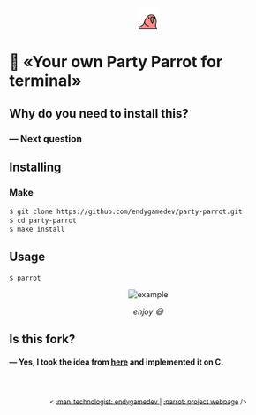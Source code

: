 <p align="center">
  <img src="./assets/parrot.gif" alt="parrot" width="40"/>
</p>

# :parrot: «Your own Party Parrot for terminal»

## Why do you need to install this?
### — Next question

## Installing
### Make
```
$ git clone https://github.com/endygamedev/party-parrot.git
$ cd party-parrot
$ make install
```

## Usage
```
$ parrot
```

<p align="center">
  <img src="./assets/example_gif.gif" alt="example" width="500"/>
</p>
<p align="center">
  <span> <i> enjoy 😃 </i> </span>
</p>

## Is this fork?
#### — Yes, I took the idea from [here](https://github.com/jmhobbs/terminal-parrot) and implemented it on C.

<br>
<p align="center">
  <sub> < <a href="https://endygamedev.github.io"> :man_technologist: endygamedev </a> | <a href="https://endygamedev.github.io/party-parrot/"> :parrot: project webpage</a> /> </sub>
</p>
